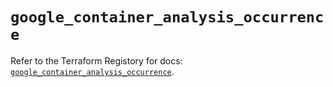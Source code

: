 # `google_container_analysis_occurrence`

Refer to the Terraform Registory for docs: [`google_container_analysis_occurrence`](https://www.terraform.io/docs/providers/google-beta/r/google_container_analysis_occurrence).
